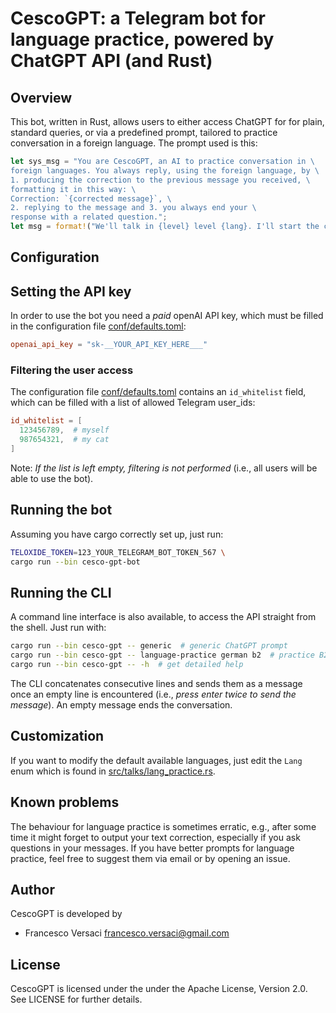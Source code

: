 # CescoGPT: a Telegram bot for language practice, powered by ChatGPT API (and Rust)

## Overview

This bot, written in Rust, allows users to either access ChatGPT for
for plain, standard queries, or via a predefined prompt, tailored to practice
conversation in a foreign language. The prompt used is this:
```rust
let sys_msg = "You are CescoGPT, an AI to practice conversation in \
foreign languages. You always reply, using the foreign language, by \
1. producing the correction to the previous message you received, \
formatting it in this way: \
Correction: `{corrected message}`, \
2. replying to the message and 3. you always end your \
response with a related question.";
let msg = format!("We'll talk in {level} level {lang}. I'll start the conversation.");
```

## Configuration

##  Setting the API key

In order to use the bot you need a *paid* openAI API key, which must be
filled in the configuration file [conf/defaults.toml](conf/defaults.toml):
```toml
openai_api_key = "sk-__YOUR_API_KEY_HERE___"
```

### Filtering the user access

The configuration file [conf/defaults.toml](conf/defaults.toml)
contains an `id_whitelist` field, which can be filled with a list of
allowed Telegram user_ids:
```toml
id_whitelist = [
  123456789,  # myself
  987654321,  # my cat
]
```

Note: *If the list is left empty, filtering is not performed* (i.e., all
users will be able to use the bot).

## Running the bot

Assuming you have cargo correctly set up, just run:
```bash
TELOXIDE_TOKEN=123_YOUR_TELEGRAM_BOT_TOKEN_567 \
cargo run --bin cesco-gpt-bot
```

## Running the CLI

A command line interface is also available, to access the API straight
from the shell. Just run with:
```bash
cargo run --bin cesco-gpt -- generic  # generic ChatGPT prompt
cargo run --bin cesco-gpt -- language-practice german b2  # practice B2 German
cargo run --bin cesco-gpt -- -h  # get detailed help
```
The CLI concatenates consecutive lines and sends them as a message
once an empty line is encountered (i.e., *press enter twice to send
the message*). An empty message ends the conversation.

## Customization

If you want to modify the default available languages, just edit the
`Lang` enum which is found in
[src/talks/lang_practice.rs](src/talks/lang_practice.rs).

## Known problems

The behaviour for language practice is sometimes erratic, e.g., after
some time it might forget to output your text correction, especially
if you ask questions in your messages. If you have better prompts for
language practice, feel free to suggest them via email or by opening
an issue.

## Author

CescoGPT is developed by
  * Francesco Versaci <francesco.versaci@gmail.com>

## License

CescoGPT is licensed under the under the Apache License, Version
2.0. See LICENSE for further details.
